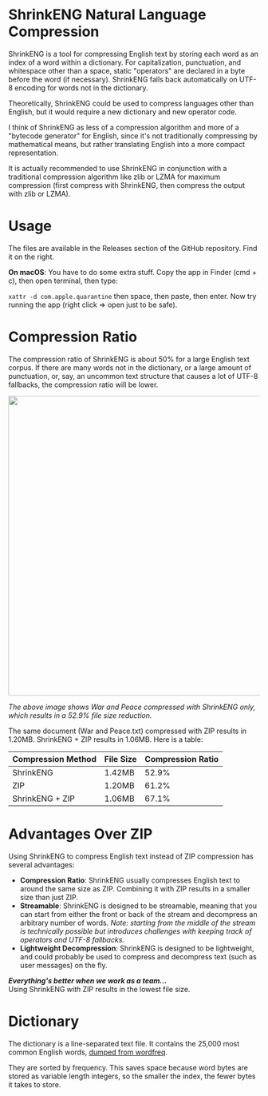 # ShrinkENG Natural Language Compression

ShrinkENG is a tool for compressing English text by storing each word as an index of a word within a dictionary. 
For capitalization, punctuation, and whitespace other than a space, static "operators" are declared in a byte before the word (if necessary).
ShrinkENG falls back automatically on UTF-8 encoding for words not in the dictionary.

Theoretically, ShrinkENG could be used to compress 
languages other than English, but it would require a new dictionary and new operator code.

I think of ShrinkENG as less of a compression algorithm and more of a "bytecode generator" for English,
since it's not traditionally compressing by mathematical means, but rather translating English
into a more compact representation. 

It is actually recommended to use ShrinkENG in conjunction with a
traditional compression algorithm like zlib or LZMA for maximum compression 
(first compress with ShrinkENG, then compress the output with zlib or LZMA).

# Usage

The files are available in the Releases section of the GitHub repository. Find it on the right.

**On macOS**: You have to do some extra stuff. Copy the app in Finder (cmd + c), then open terminal, then type:

`xattr -d com.apple.quarantine` then space, then paste, then enter. Now try running the app (right click => open just to be safe).

# Compression Ratio
The compression ratio of ShrinkENG is about 50% for a large English text corpus.
If there are many words not in the dictionary, or a large amount of punctuation, or, say,
an uncommon text structure that causes a lot of UTF-8 fallbacks, the compression ratio will be lower.

<img src="https://i.ibb.co/hx5HGmjc/readme-img1.png" width="600">

*The above image shows War and Peace compressed with ShrinkENG only, which results in a 52.9% file size reduction.*

The same document (War and Peace.txt) compressed with ZIP results in 1.20MB. ShrinkENG + ZIP results in 1.06MB. Here is a table:

| Compression Method | File Size | Compression Ratio |
|--------------------|-----------|-------------------|
| ShrinkENG          | 1.42MB    | 52.9%             |
| ZIP                | 1.20MB    | 61.2%             |
| ShrinkENG + ZIP    | 1.06MB    | 67.1%             |

# Advantages Over ZIP
Using ShrinkENG to compress English text instead of ZIP compression has several advantages:
- **Compression Ratio**: ShrinkENG usually compresses English text to around the same size as ZIP. Combining it with ZIP results in a smaller size than just ZIP.
- **Streamable**: ShrinkENG is designed to be streamable, meaning that you can start from either the front or back of the stream and decompress an arbitrary number of words.
*Note: starting from the middle of the stream is technically possible but introduces challenges with keeping track of operators and UTF-8 fallbacks.*
- **Lightweight Decompression**: ShrinkENG is designed to be lightweight, and could probably be used to compress and decompress text (such as user messages) on the fly.

***Everything's better when we work as a team...***<br>Using ShrinkENG *with* ZIP results in the lowest file size.

# Dictionary

The dictionary is a line-separated text file. It contains the 25,000
most common English words, [dumped from wordfreq](https://github.com/aparrish/wordfreq-en-25000/blob/main/wordfreq-en-25000-log.json).

They are sorted by frequency. This saves space because word bytes are stored
as variable length integers, so the smaller the index, the fewer bytes it takes to store.

